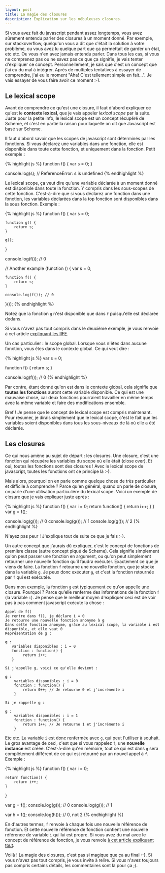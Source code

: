 ```yaml
---
layout: post
title: La magie des closures
description: Explication sur les nébuleuses closures.
---
```


Si vous avez fait du javascript pendant assez longtemps, vous avez sûrement entendu parler des closures à un moment donné. Par exemple, sur stackoverflow, quelqu'un vous a dit que c'était la solution à votre problème, ou vous avez lu quelque part que ça permettait de garder un état, etc etc. Ou vous n'en avez jamais entendu parler. Dans tous les cas, si vous ne comprenez pas ou ne savez pas ce que ça signifie, je vais tenter d'expliquer ce concept. Personnellement, je sais que c'est un concept que j'ai eu du mal à intégrer. Après de multiples tentatives à essayer de comprendre, j'ai eu le moment "Aha! C'est tellement simple en fait...". Je vais essayer de vous faire avoir ce moment :-).

Le lexical scope
---

Avant de comprendre ce qu'est une closure, il faut d'abord expliquer ce qu'est le **contexte lexical**, que je vais appeler *lexical scope* par la suite. Juste pour la petite info, le lexical scope est un concept récupéré de Scheme, et c'est en partie la raison pour laquelle on dit que Javascript est basé sur Scheme.

Il faut d'abord savoir que les scopes de javascript sont déterminés par les fonctions. Si vous déclarez une variables dans une fonction, elle est disponible dans toute cette fonction, et uniquement dans la fonction. Petit exemple :

{% highlight js %}
function f() {
    var s = 0;
}

console.log(s); // ReferenceError: s is undefined
{% endhighlight %}

Le lexical scope, ça veut dire qu'une variable déclarée à un moment donné est disponible dans toute la fonction. Y compris dans les sous-scopes de cette fonction. C'est-à-dire que si vous déclarez une fonction dans une fonction, les variables déclarées dans la top fonction sont disponibles dans la sous fonction. Exemple :

{% highlight js %}
function f() {
    var s = 0;

    function g() {
        return s;
    }

    g();
}

console.log(f()); // 0

// Another example
(function () {
    var s = 0;

    function f() {
        return s;
    }

    console.log(f()); // 0
}());
{% endhighlight %}

Notez que la fonction `g` n'est disponible que dans `f` puisqu'elle est déclarée dedans.

Si vous n'avez pas tout compris dans le deuxième exemple, je vous renvoie à cet article [expliquant les IIFE][0].

Un cas particulier : le scope global. Lorsque vous n'êtes dans aucune fonction, vous êtes dans le contexte global. Ce qui veut dire :

{% highlight js %}
var s = 0;

function f() {
    return s;
}

console.log(f()); // 0
{% endhighlight %}

Par contre, étant donné qu'on est dans le contexte global, cela signifie que **toutes les fonctions** auront cette variable disponible. Ce qui est une mauvaise chose, car deux fonctions pourraient travailler en même temps avec la même variable et faire des modifications ensemble.

Bref ! Je pense que le concept de lexical scope est compris maintenant. Pour résumer, je dirais simplement que le lexical scope, c'est le fait que les variables soient disponibles dans tous les sous-niveaux de là où elle a été déclarée.

Les closures
---

Ce qui nous amène au sujet de départ : les closures. Une closure, c'est une fonction qui récupère les variables du scope où elle était (close over). Et oui, toutes les fonctions sont des closures ! Avec le lexical scope de javascript, toutes les fonctions ont ce principe là :-).

Mais alors, pourquoi on en parle comme quelque chose de très particulier et difficile à comprendre ? Parce qu'en général, quand on parle de closure, on parle d'une utilisation particulière du lexical scope. Voici un exemple de closure que je vais expliquer juste après :

{% highlight js %}
function f() {
    var i = 0;
    return function() {
        return i++;
    }
}
var g = f();

console.log(g()); // 0
console.log(g()); // 1
console.log(g()); // 2
{% endhighlight %}

N'ayez pas peur ! J'explique tout de suite ce que je fais :-).

Un autre concept que j'aurais dû expliquer, c'est le concept de fonctions de première classe (autre concept piqué de Scheme). Cela signifie simplement qu'on peut passer une fonction en argument, ou qu'on peut simplement retourner une nouvelle fonction qu'il faudra exécuter. Exactement ce que je viens de faire. La fonction `f` retourne une nouvelle fonction, que je stocke dans la variable `g`. Je peux donc exécuter `g`, et c'est la fonction retournée par `f` qui est exécutée.

Dans mon exemple, la fonction `g` est typiquement ce qu'on appelle une closure. Pourquoi ? Parce qu'elle renferme des informations de la fonction `f` (la variable `i`). Je pense que le meilleur moyen d'expliquer ceci est de voir pas à pas comment javascript exécute la chose :

    Appel de f()
    Je rentre dans f(), je déclare i = 0
    Je retourne une nouvelle fonction anonyme à g
    Dans cette fonction anonyme, grâce au lexical scope, la variable i est disponible, et elle vaut 0
    Représentation de g :

    g :
       variables disponibles : i = 0
       fonction : function() {
            return i++;
       }

    Si j'appelle g, voici ce qu'elle devient :

    g :
        variables disponibles : i = 0
        fonction : function() {
            return 0++; // Je retourne 0 et j'incrémente i
        }

    Si je rappelle g :

    g :
        variables disponibles : i = 1
        fonction : function() {
            return 1++; // Je retourne 1 et j'incrémente i
        }

Etc etc. La variable `i` est donc renfermée avec `g`, qui peut l'utiliser à souhait. Le gros avantage de ceci, c'est que si vous rappelez `f`, une **nouvelle instance** est créée. C'est-à-dire qu'en mémoire, tout ce qui est dans `g` sera complètement différent de ce qui est retourné par un nouvel appel à `f`. Exemple :

{% highlight js %}
function f() {
    var i = 0;

    return function() {
        return i++;
    }
}

var g = f();
console.log(g()); // 0
console.log(g()); // 1

var h = f();
console.log(h()); // 0, not 2
{% endhighlight %}

En d'autres termes, `f` renvoie à chaque fois une nouvelle référence de fonction. Et cette nouvelle référence de fonction contient une nouvelle référence de variable `i` qui lui est propre. Si vous avez du mal avec le concept de référence de fonction, je vous renvoie [à cet article expliquant tout][1].

Voilà ! La magie des closures, c'est pas si magique que ça au final :-). Si vous n'avez pas tout compris, je vous invite à relire. Si vous n'avez toujours pas compris certains détails, les commentaires sont là pour ça ;).


   [0]: http://margaine.com/2012/11/23/jquery-noconflict-dollar-and-iife.html
   [1]: http://margaine.com/2012/08/31/passage-fonction-reference-javascript.html

